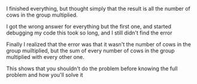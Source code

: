 I finished everything, but thought simply that the result is
all the number of cows in the group multiplied. 

I got the wrong answer for everything but the first one, and started debugging my code
this took so long, and I still didn't find the error

Finally I realized that the error was that it wasn't the number of cows in the group
muiltiplied, but the sum of every number of cows in the group multiplied with every other one. 

This shows that you shouldn't do the problem before knowing the full problem and how you'll solve it
